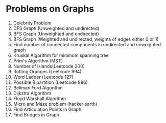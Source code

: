 # Problems on Graphs

1. Celebrity Problem
2. DFS Graph (Unweighted and undirected)
3. BFS Graph (Unweighted and undirected)
4. BFS Graph (Weighted and undirected, weights of edges either 0 or 1)
5. Find number of connected components in undirected and unweighted graph
6. Kruskal Algorithm for minimum spanning tree
7. Prim's Algorithm (MST)
8. Number of islands(Leetcode 200)
9. Rotting Oranges (Leetcode 994)
10. Word Ladder (Leetcode 127)
11. Possible Bipartition (Leetcode 886)
12. Bellman Ford Algorithm
13. Dijkstra Algorithm
14. Floyd Warshall Algorithm
15. Micro and Maze problem (hacker earth)
16. Find Articulation Points in Graph
17. Find Bridges in Graph
